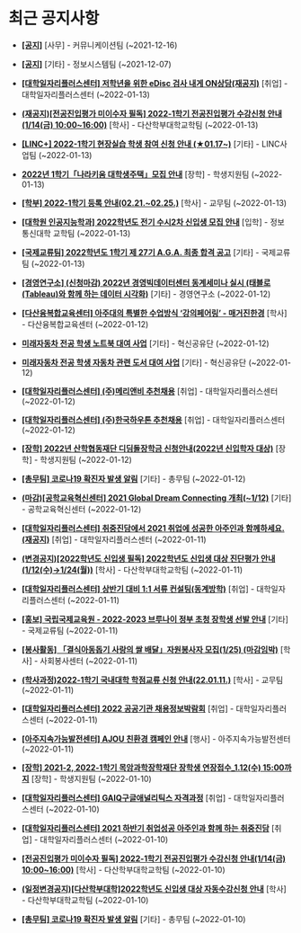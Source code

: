 # 최근 공지사항

* **[[공지]](http://ajou.ac.kr/kr/ajou/notice.do?mode=view&amp;articleNo=147976&amp;article.offset=0&amp;articleLimit=30)**
 [사무] - 커뮤니케이션팀 (~2021-12-16)

* **[[공지]](http://ajou.ac.kr/kr/ajou/notice.do?mode=view&amp;articleNo=141548&amp;article.offset=0&amp;articleLimit=30)**
 [기타] - 정보시스템팀 (~2021-12-07)

* **[[대학일자리플러스센터] 저학년을 위한 eDisc 검사 내게 ON상담(재공지)](http://ajou.ac.kr/kr/ajou/notice.do?mode=view&amp;articleNo=179582&amp;article.offset=0&amp;articleLimit=30)**
 [취업] - 대학일자리플러스센터 (~2022-01-13)

* **[(재공지)[전공진입평가 미이수자 필독] 2022-1학기 전공진입평가 수강신청 안내(1/14(금) 10:00~16:00)](http://ajou.ac.kr/kr/ajou/notice.do?mode=view&amp;articleNo=179581&amp;article.offset=0&amp;articleLimit=30)**
 [학사] - 다산학부대학교학팀 (~2022-01-13)

* **[[LINC+] 2022-1학기 현장실습 학생 참여 신청 안내 (★01.17~)](http://ajou.ac.kr/kr/ajou/notice.do?mode=view&amp;articleNo=179579&amp;article.offset=0&amp;articleLimit=30)**
 [기타] - LINC사업팀 (~2022-01-13)

* **[2022년 1학기「나라키움 대학생주택」모집 안내](http://ajou.ac.kr/kr/ajou/notice.do?mode=view&amp;articleNo=179572&amp;article.offset=0&amp;articleLimit=30)**
 [장학] - 학생지원팀 (~2022-01-13)

* **[[학부] 2022-1학기 등록 안내(02.21.~02.25.)](http://ajou.ac.kr/kr/ajou/notice.do?mode=view&amp;articleNo=179566&amp;article.offset=0&amp;articleLimit=30)**
 [학사] - 교무팀 (~2022-01-13)

* **[[대학원 인공지능학과] 2022학년도 전기 수시2차 신입생 모집 안내](http://ajou.ac.kr/kr/ajou/notice.do?mode=view&amp;articleNo=179564&amp;article.offset=0&amp;articleLimit=30)**
 [입학] - 정보통신대학 교학팀 (~2022-01-13)

* **[[국제교류팀] 2022학년도 1학기 제 27기 A.G.A. 최종 합격 공고](http://ajou.ac.kr/kr/ajou/notice.do?mode=view&amp;articleNo=179559&amp;article.offset=0&amp;articleLimit=30)**
 [기타] - 국제교류팀 (~2022-01-13)

* **[[경영연구소] (신청마감) 2022년 경영빅데이터센터 동계세미나 실시 (태블로(Tableau)와 함께 하는 데이터 시각화)](http://ajou.ac.kr/kr/ajou/notice.do?mode=view&amp;articleNo=179548&amp;article.offset=0&amp;articleLimit=30)**
 [기타] - 경영연구소 (~2022-01-12)

* **[[다산융복합교육센터] 아주대의 특별한 수업방식 ‘강의페어링’ - 매거진한경](http://ajou.ac.kr/kr/ajou/notice.do?mode=view&amp;articleNo=179543&amp;article.offset=0&amp;articleLimit=30)**
 [학사] - 다산융복합교육센터 (~2022-01-12)

* **[미래자동차 전공 학생 노트북 대여 사업](http://ajou.ac.kr/kr/ajou/notice.do?mode=view&amp;articleNo=179534&amp;article.offset=0&amp;articleLimit=30)**
 [기타] - 혁신공유단 (~2022-01-12)

* **[미래자동차 전공 학생 자동차 관련 도서 대여 사업](http://ajou.ac.kr/kr/ajou/notice.do?mode=view&amp;articleNo=179533&amp;article.offset=0&amp;articleLimit=30)**
 [기타] - 혁신공유단 (~2022-01-12)

* **[[대학일자리플러스센터] (주)메리앤비 추천채용](http://ajou.ac.kr/kr/ajou/notice.do?mode=view&amp;articleNo=179529&amp;article.offset=0&amp;articleLimit=30)**
 [취업] - 대학일자리플러스센터 (~2022-01-12)

* **[[대학일자리플러스센터] (주)한국하우톤 추천채용](http://ajou.ac.kr/kr/ajou/notice.do?mode=view&amp;articleNo=179528&amp;article.offset=0&amp;articleLimit=30)**
 [취업] - 대학일자리플러스센터 (~2022-01-12)

* **[[장학] 2022년 산학협동재단 디딤돌장학금 신청안내(2022년 신입학자 대상)](http://ajou.ac.kr/kr/ajou/notice.do?mode=view&amp;articleNo=179526&amp;article.offset=0&amp;articleLimit=30)**
 [장학] - 학생지원팀 (~2022-01-12)

* **[[총무팀] 코로나19 확진자 발생 알림](http://ajou.ac.kr/kr/ajou/notice.do?mode=view&amp;articleNo=179521&amp;article.offset=0&amp;articleLimit=30)**
 [기타] - 총무팀 (~2022-01-12)

* **[(마감)[공학교육혁신센터] 2021 Global Dream Connecting 개최(~1/12)](http://ajou.ac.kr/kr/ajou/notice.do?mode=view&amp;articleNo=179520&amp;article.offset=0&amp;articleLimit=30)**
 [기타] - 공학교육혁신센터 (~2022-01-12)

* **[[대학일자리플러스센터] 취중진담에서 2021 취업에 성공한 아주인과 함께하세요. (재공지)](http://ajou.ac.kr/kr/ajou/notice.do?mode=view&amp;articleNo=179514&amp;article.offset=0&amp;articleLimit=30)**
 [취업] - 대학일자리플러스센터 (~2022-01-11)

* **[(변경공지)[2022학년도 신입생 필독] 2022학년도 신입생 대상 진단평가 안내(1/12(수)→1/24(월))](http://ajou.ac.kr/kr/ajou/notice.do?mode=view&amp;articleNo=179513&amp;article.offset=0&amp;articleLimit=30)**
 [학사] - 다산학부대학교학팀 (~2022-01-11)

* **[[대학일자리플러스센터] 상반기 대비 1:1 서류 컨설팅(동계방학)](http://ajou.ac.kr/kr/ajou/notice.do?mode=view&amp;articleNo=179511&amp;article.offset=0&amp;articleLimit=30)**
 [취업] - 대학일자리플러스센터 (~2022-01-11)

* **[[홍보] 국립국제교육원 - 2022-2023 브루나이 정부 초청 장학생 선발 안내](http://ajou.ac.kr/kr/ajou/notice.do?mode=view&amp;articleNo=179507&amp;article.offset=0&amp;articleLimit=30)**
 [기타] - 국제교류팀 (~2022-01-11)

* **[[봉사활동] 「결식아동돕기 사랑의 쌀 배달」자원봉사자 모집(1/25) (마감임박)](http://ajou.ac.kr/kr/ajou/notice.do?mode=view&amp;articleNo=179505&amp;article.offset=0&amp;articleLimit=30)**
 [학사] - 사회봉사센터 (~2022-01-11)

* **[(학사과정)2022-1학기 국내대학 학점교류 신청 안내(22.01.11.)](http://ajou.ac.kr/kr/ajou/notice.do?mode=view&amp;articleNo=179499&amp;article.offset=0&amp;articleLimit=30)**
 [학사] - 교무팀 (~2022-01-11)

* **[[대학일자리플러스센터] 2022 공공기관 채용정보박람회](http://ajou.ac.kr/kr/ajou/notice.do?mode=view&amp;articleNo=179498&amp;article.offset=0&amp;articleLimit=30)**
 [취업] - 대학일자리플러스센터 (~2022-01-11)

* **[[아주지속가능발전센터] AJOU 친환경 캠페인 안내](http://ajou.ac.kr/kr/ajou/notice.do?mode=view&amp;articleNo=179495&amp;article.offset=0&amp;articleLimit=30)**
 [행사] - 아주지속가능발전센터 (~2022-01-11)

* **[[장학] 2021-2, 2022-1학기 목암과학장학재단 장학생 연장접수_1.12(수) 15:00까지](http://ajou.ac.kr/kr/ajou/notice.do?mode=view&amp;articleNo=179481&amp;article.offset=0&amp;articleLimit=30)**
 [장학] - 학생지원팀 (~2022-01-10)

* **[[대학일자리플러스센터] GAIQ구글애널리틱스 자격과정](http://ajou.ac.kr/kr/ajou/notice.do?mode=view&amp;articleNo=179477&amp;article.offset=0&amp;articleLimit=30)**
 [취업] - 대학일자리플러스센터 (~2022-01-10)

* **[[대학일자리플러스센터] 2021 하반기 취업성공 아주인과 함께 하는 취중진담](http://ajou.ac.kr/kr/ajou/notice.do?mode=view&amp;articleNo=179476&amp;article.offset=0&amp;articleLimit=30)**
 [취업] - 대학일자리플러스센터 (~2022-01-10)

* **[[전공진입평가 미이수자 필독] 2022-1학기 전공진입평가 수강신청 안내(1/14(금) 10:00~16:00)](http://ajou.ac.kr/kr/ajou/notice.do?mode=view&amp;articleNo=179474&amp;article.offset=0&amp;articleLimit=30)**
 [학사] - 다산학부대학교학팀 (~2022-01-10)

* **[(일정변경공지)[다산학부대학]2022학년도 신입생 대상 자동수강신청 안내](http://ajou.ac.kr/kr/ajou/notice.do?mode=view&amp;articleNo=179471&amp;article.offset=0&amp;articleLimit=30)**
 [학사] - 다산학부대학교학팀 (~2022-01-10)

* **[[총무팀] 코로나19 확진자 발생 알림](http://ajou.ac.kr/kr/ajou/notice.do?mode=view&amp;articleNo=179464&amp;article.offset=0&amp;articleLimit=30)**
 [기타] - 총무팀 (~2022-01-10)
